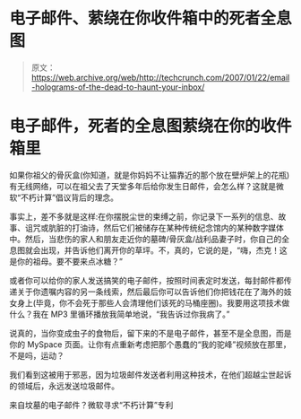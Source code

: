 # 电子邮件、萦绕在你收件箱中的死者全息图

> 原文：<https://web.archive.org/web/http://techcrunch.com/2007/01/22/email-holograms-of-the-dead-to-haunt-your-inbox/>

# 电子邮件，死者的全息图萦绕在你的收件箱里

如果你祖父的骨灰盒(你知道，就是你妈妈不让猫靠近的那个放在壁炉架上的花瓶)有无线网络，可以在祖父去了天堂多年后给你发生日邮件，会怎么样？这就是微软“不朽计算”倡议背后的理念。

事实上，差不多就是这样:在你摆脱尘世的束缚之前，你记录下一系列的信息、故事、诅咒或肮脏的打油诗，然后它们被储存在某种传统纪念馆内的某种数字媒体中。然后，当悲伤的家人和朋友走近你的墓碑/骨灰盒/战利品妻子时，你自己的全息图就会出现，并告诉他们离开你的草坪。不，真的，它说的是，“嗨，杰克！这是你的祖母。要不要来点冰糖？”

 或者你可以给你的家人发送搞笑的电子邮件，按照时间表定时发送，每封邮件都传递关于你遗嘱内容的另一条线索，然后最后你可以告诉他们你把钱花在了海外的妓女身上(毕竟，你不会死于那些人会清理他们该死的马桶座圈)。我要用这项技术做什么？我在 MP3 里循环播放我简单地说，“我告诉过你我病了。”

说真的，当你变成虫子的食物后，留下来的不是电子邮件，甚至不是全息图，而是你的 MySpace 页面。让你有点重新考虑把那个愚蠢的“我的驼峰”视频放在那里，不是吗，运动？

我们看到这被用于邪恶，因为垃圾邮件发送者利用这种技术，在他们超越尘世起诉的领域后，永远发送垃圾邮件。

来自坟墓的电子邮件？微软寻求“不朽计算”专利